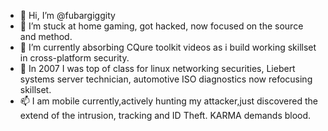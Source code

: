 - 👋 Hi, I’m @fubargiggity
- 👀 I’m stuck at home gaming, got hacked, now focused on the source and method.
- 🌱 I’m currently absorbing CQure toolkit videos as i build working skillset in cross-platform security.
- 💞️ In 2007 I was top of class for linux networking securities, Liebert systems server technician, automotive ISO diagnostics now refocusing skillset.
- 📫 I am mobile currently,actively hunting my attacker,just discovered the extend of the intrusion, tracking and ID Theft. KARMA demands blood. 

<!---
fubargiggity/fubargiggity is a ✨ special ✨ repository because its `README.md` (this file) appears on your GitHub profile.
You can click the Preview link to take a look at your changes.
--->
